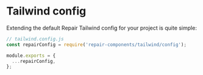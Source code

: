 # Tailwind config

Extending the default Repair Tailwind config for your project is quite simple:

```javascript
// tailwind.config.js
const repairConfig = require('repair-components/tailwind/config');

module.exports = {
  ...repairConfig,
};
```
